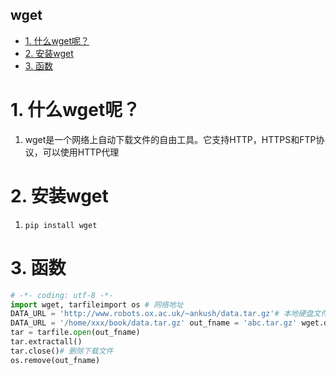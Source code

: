 wget
---

<!-- TOC -->

- [1. 什么wget呢？](#1-什么wget呢)
- [2. 安装wget](#2-安装wget)
- [3. 函数](#3-函数)

<!-- /TOC -->

# 1. 什么wget呢？
1. wget是一个网络上自动下载文件的自由工具。它支持HTTP，HTTPS和FTP协议，可以使用HTTP代理

# 2. 安装wget
1. `pip install wget`

# 3. 函数
```py
# -*- coding: utf-8 -*-
import wget, tarfileimport os # 网络地址
DATA_URL = 'http://www.robots.ox.ac.uk/~ankush/data.tar.gz'# 本地硬盘文件# 
DATA_URL = '/home/xxx/book/data.tar.gz' out_fname = 'abc.tar.gz' wget.download(DATA_URL, out=out_fname)# 提取压缩包
tar = tarfile.open(out_fname)
tar.extractall()
tar.close()# 删除下载文件
os.remove(out_fname)
```